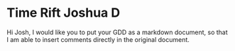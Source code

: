 # Time Rift Joshua D

Hi Josh, I would like you to put your GDD as a markdown document, so that I am able to insert comments directly in the original document.

